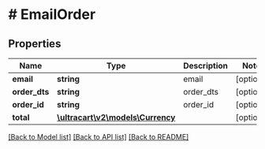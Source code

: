 # # EmailOrder

## Properties

Name | Type | Description | Notes
------------ | ------------- | ------------- | -------------
**email** | **string** | email | [optional]
**order_dts** | **string** | order_dts | [optional]
**order_id** | **string** | order_id | [optional]
**total** | [**\ultracart\v2\models\Currency**](Currency.md) |  | [optional]

[[Back to Model list]](../../README.md#models) [[Back to API list]](../../README.md#endpoints) [[Back to README]](../../README.md)
